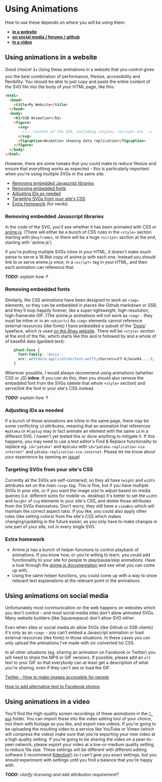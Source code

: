 # Using Animations
How to use these depends on _where_ you will be using them:

- [**in a website**](#using-animations-in-a-website)
- [**on social media / forums / github**](#using-animations-on-social-media)
- [**in a video**](#video)

## Using animations in a website
Good choice! :thumbsup:
Using these animations in a website that you control gives you the
best combination of performance, filesize, accessibility and flexibility.
You should be able to just copy and paste the entire content of the SVG file into
the body of your HTML page, like this:
```html
<html>
  <head>
    <title>My Website</title>
  </head>
  <body>
    <h1>SSB Animation</h1>
    <figure>
      <svg>
        <!-- Content of the SVG, including <style>, <script> etc -->
      </svg>
      <figcaption>Animation showing data replication</figcaption>
    </figure>
  </body>
</html>

```
However, there are some tweaks that you could make to reduce filesize and ensure
that everything works as expected - this is particularly important when you're
using multiple SVGs in the same site.

- [Removing embedded Javascript libraries](#removing-embedded-javascript-libraries)
- [Removing embedded fonts](#removing-embedded-fonts)
- [Adjusting IDs as needed](#adjusting-ids-as-needed)
- [Targeting SVGs from your site's CSS](#targeting-svgs-from-your-sites-css)
- [Extra Homework](#extra-homework) (for nerds)

### Removing embedded Javascript libraries
In the code of the SVG, you'll see whether it has been animated with CSS or
[anime.js](animejs.com). (There will either be a bunch of CSS rules in the
`<style>` section starting with `@keyframes`, or there will be a huge `<script>`
section at the end, starting with 'anime.js')

If you're putting multiple SVGs inline in your HTML, it doesn't make much sense
to serve a 16.9kb copy of anime.js with each one. Instead you should link to or
serve anime.js once, in a `<script>` tag in your HTML, and then each animation
can reference that.

_**TODO:** explain how ↑_

### Removing embedded fonts
Similarly, the CSS animations have been designed to work as `<img>` elements, so
they can be embedded in places like Github markdown or SSB, and they'll loop happily
forever, like a super-lightweight, high-resolution, high-framerate GIF.
(The anime.js animations will not work as `<img>` - they must be inline or in an
`<object>`) As `<img>` elements cannot reference external resources (like fonts)
I have embedded a subset of the '[Dosis](https://fonts.google.com/specimen/Dosis)'
typeface, which is used [on the Āhau website](https://www.ahau.io/).
There will be `<style>` section at the end of the file, which starts like this
and is followed by and a whole of of base64 data (garbled text):
```css
    @font-face {
      font-family: 'dosis';
      src: url(data:application/font-woff2;charset=utf-8;base64,...);
    }
```

Wherever possible, I would always recommend using animations (whether CSS or JS)
**inline**. If you _can_ do this, then you should also remove the embedded font
from the SVGs (delete that whole `<style>` section) and serve/link the font in
your site's CSS instead.

_**TODO:** explain how ↑_

### Adjusting IDs as needed
If a bunch of these animations are inline in the same page, there may be some
conflicting `id` attributes, meaning that an animation that references `#pātaka`
or `#laptop` may in fact animate an element with the same `id` in a different SVG.
I haven't yet tested this or done anything to mitigate it. If this happens, you
may need to use a text editor's Find & Replace functionality to replace eg.
`id="pātaka"` and `#pātaka` with `id="pātaka-replication-via-internet"` and
`pātaka-replication-via-internet`. Please let me know about your experience by
opening an [issue](https://github.com/ssbc/visual-docs/issues)!

### Targeting SVGs from your site's CSS
Currently all the SVGs are self-contained, so they all have `height` and `width`
attributes set on the main `<svg>` tag. This is fine, but if you have multiple
SVGs in your site, or if you want the image size to adjust based on media queries
(i.e. different sizes for mobile vs. desktop) it's better to set the `width` and
`height` of `svg` elements in your site's CSS, and delete those attributes from
the SVGs themselves. Don't worry, they still have a `viewBox` which will maintain
the correct aspect ratio. If you like, you could also apply other rules (like
setting colors) from the site's CSS which makes changing/updating in the future
easier, as you only have to make changes in one part of your site, not in every
single SVG.

### Extra homework
- Anime.js has a bunch of helper functions to control playback of animations. If
you know how, or you're willing to learn, you could add functionality to your
site for people to play/pause/skip animations. Have a look through the
[anime.js documentation](https://animejs.com/documentation/#playPause) and see
what you can come up with.
- Using the same helper functions, you could come up with a way to show relevant
text explanations at the relevant point in the animations.

## Using animations on social media
Unfortunately most communication on the web happens on websites which you don't
control - and most social media sites don't allow animated SVGs. Many website
builders (like Squarespace) don't allow SVG either.

Even when sites or social media _do_ allow SVGs (like Github or SSB clients) it's
only as an `<img>` - you can't embed a Javascript animation or load external
resources (like fonts) in those situations. In these cases you can only upload
the animations I've made with (or converted to) CSS.

In all other situations (eg. sharing an animation on Facebook or Twitter) you
will need to share the MP4 or GIF versions. If possible, please add an `alt` text
to your GIF so that everybody can at least get a description of what you're
sharing, even if they can't see or load the GIF.

[Twitter - How to make images accessible for people](https://help.twitter.com/en/using-twitter/picture-descriptions)

[How to add alternative text to Facebook photos](https://www.lireo.com/how-to-add-alternative-text-to-facebook-photos/)

## Using animations in a video
You'll find the high-quality screen recordings of these animations in the [`📁️ mp4`](./mp4)
folder. You can import these into the video editing tool of your choice, mix them
with footage as you like, and export new videos. If you're going to be uploading
the resulting video to a service like YouTube or Vimeo (which will compress the
video) make sure that you're exporting your new video at a high quality setting.
If you're going to be sharing the video on a peer-to-peer network, please export
your video at a low-or-medium quality setting, to reduce file size.
These settings will be different with different editing software (I recommend
[Kdenlive](kdenlive.org)!) so I can't give you exact settings, but you should
experiment with settings until you find a balance that you're happy with.

_**TODO:** clarify licensing and add attribution requirement?_
